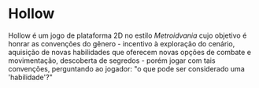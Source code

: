 # Hollow
Hollow é um jogo de plataforma 2D no estilo _Metroidvania_ cujo objetivo é honrar as convenções do gênero - incentivo à exploração do cenário, aquisição de novas habilidades que oferecem novas opções de combate e movimentação, descoberta de segredos - porém jogar com tais convenções, perguntando ao jogador: "o que pode ser considerado uma 'habilidade'?"
